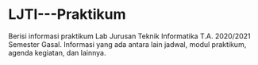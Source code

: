 # LJTI---Praktikum
Berisi informasi praktikum Lab Jurusan Teknik Informatika T.A. 2020/2021 Semester Gasal. Informasi yang ada antara lain jadwal, modul praktikum, agenda kegiatan, dan lainnya.
